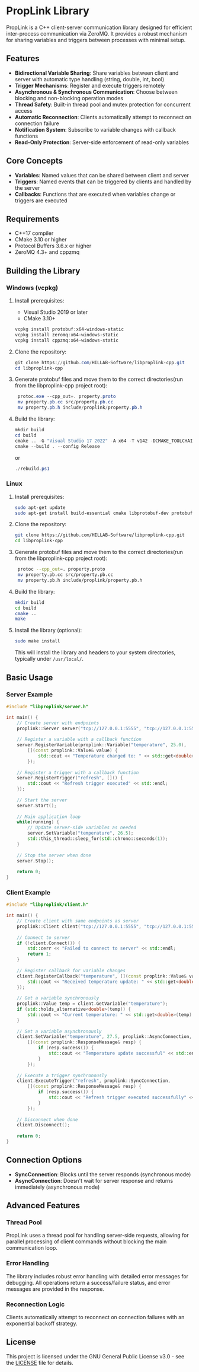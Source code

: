 # PropLink Library

PropLink is a C++ client-server communication library designed for efficient inter-process communication via ZeroMQ. It provides a robust mechanism for sharing variables and triggers between processes with minimal setup.

## Features

- **Bidirectional Variable Sharing**: Share variables between client and server with automatic type handling (string, double, int, bool)
- **Trigger Mechanisms**: Register and execute triggers remotely
- **Asynchronous & Synchronous Communication**: Choose between blocking and non-blocking operation modes
- **Thread Safety**: Built-in thread pool and mutex protection for concurrent access
- **Automatic Reconnection**: Clients automatically attempt to reconnect on connection failure
- **Notification System**: Subscribe to variable changes with callback functions
- **Read-Only Protection**: Server-side enforcement of read-only variables

## Core Concepts

- **Variables**: Named values that can be shared between client and server
- **Triggers**: Named events that can be triggered by clients and handled by the server
- **Callbacks**: Functions that are executed when variables change or triggers are executed

## Requirements

- C++17 compiler
- CMake 3.10 or higher
- Protocol Buffers 3.6.x or higher
- ZeroMQ 4.3+ and cppzmq

## Building the Library

### Windows (vcpkg)

1. Install prerequisites:
   - Visual Studio 2019 or later
   - CMake 3.10+
    ```powershell
    vcpkg install protobuf:x64-windows-static
    vcpkg install zeromq:x64-windows-static
    vcpkg install cppzmq:x64-windows-static
    ```

2. Clone the repository:
   ```powershell
   git clone https://github.com/HILLAB-Software/libproplink-cpp.git
   cd libproplink-cpp
   ```

3. Generate protobuf files and move them to the correct directories(run from the libproplink-cpp project root):
   ```powershell
    protoc.exe --cpp_out=. property.proto
    mv property.pb.cc src/property.pb.cc
    mv property.pb.h include/proplink/property.pb.h
   ```

4. Build the library:
   ```powershell
   mkdir build
   cd build
   cmake .. -G "Visual Studio 17 2022" -A x64 -T v142 -DCMAKE_TOOLCHAIN_FILE=C:/path/to/vcpkg/scripts/buildsystems/vcpkg.cmake
   cmake --build . --config Release
   ```
   or
   ```powershell
   ./rebuild.ps1
   ```

### Linux

1. Install prerequisites:
   ```bash
   sudo apt-get update
   sudo apt-get install build-essential cmake libprotobuf-dev protobuf-compiler libzmq3-dev
   ```

2. Clone the repository:
   ```bash
   git clone https://github.com/HILLAB-Software/libproplink-cpp.git
   cd libproplink-cpp
   ```

3. Generate protobuf files and move them to the correct directories(run from the libproplink-cpp project root):
   ```bash
    protoc --cpp_out=. property.proto
    mv property.pb.cc src/property.pb.cc
    mv property.pb.h include/proplink/property.pb.h
   ```

4. Build the library:
   ```bash
   mkdir build
   cd build
   cmake ..
   make
   ```

5. Install the library (optional):
   ```bash
   sudo make install
   ```
   This will install the library and headers to your system directories, typically under `/usr/local/`.

## Basic Usage

### Server Example

```cpp
#include "libproplink/server.h"

int main() {
    // Create server with endpoints
    proplink::Server server("tcp://127.0.0.1:5555", "tcp://127.0.0.1:5556");
    
    // Register a variable with a callback function
    server.RegisterVariable(proplink::Variable("temperature", 25.0), 
        [](const proplink::Value& value) {
            std::cout << "Temperature changed to: " << std::get<double>(value) << std::endl;
        });
    
    // Register a trigger with a callback function
    server.RegisterTrigger("refresh", []() {
        std::cout << "Refresh trigger executed" << std::endl;
    });
    
    // Start the server
    server.Start();
    
    // Main application loop
    while(running) {
        // Update server-side variables as needed
        server.SetVariable("temperature", 26.5);
        std::this_thread::sleep_for(std::chrono::seconds(1));
    }
    
    // Stop the server when done
    server.Stop();
    
    return 0;
}
```

### Client Example

```cpp
#include "libproplink/client.h"

int main() {
    // Create client with same endpoints as server
    proplink::Client client("tcp://127.0.0.1:5555", "tcp://127.0.0.1:5556");
    
    // Connect to server
    if (!client.Connect()) {
        std::cerr << "Failed to connect to server" << std::endl;
        return 1;
    }
    
    // Register callback for variable changes
    client.RegisterCallback("temperature", [](const proplink::Value& value) {
        std::cout << "Received temperature update: " << std::get<double>(value) << std::endl;
    });
    
    // Get a variable synchronously
    proplink::Value temp = client.GetVariable("temperature");
    if (std::holds_alternative<double>(temp)) {
        std::cout << "Current temperature: " << std::get<double>(temp) << std::endl;
    }
    
    // Set a variable asynchronously
    client.SetVariable("temperature", 27.5, proplink::AsyncConnection,
        [](const proplink::ResponseMessage& resp) {
            if (resp.success()) {
                std::cout << "Temperature update successful" << std::endl;
            }
        });
    
    // Execute a trigger synchronously
    client.ExecuteTrigger("refresh", proplink::SyncConnection,
        [](const proplink::ResponseMessage& resp) {
            if (resp.success()) {
                std::cout << "Refresh trigger executed successfully" << std::endl;
            }
        });
    
    // Disconnect when done
    client.Disconnect();
    
    return 0;
}
```

## Connection Options

- **SyncConnection**: Blocks until the server responds (synchronous mode)
- **AsyncConnection**: Doesn't wait for server response and returns immediately (asynchronous mode)

## Advanced Features

### Thread Pool

PropLink uses a thread pool for handling server-side requests, allowing for parallel processing of client commands without blocking the main communication loop.

### Error Handling

The library includes robust error handling with detailed error messages for debugging. All operations return a success/failure status, and error messages are provided in the response.

### Reconnection Logic

Clients automatically attempt to reconnect on connection failures with an exponential backoff strategy.

## License

This project is licensed under the GNU General Public License v3.0 - see the [LICENSE](LICENSE) file for details.